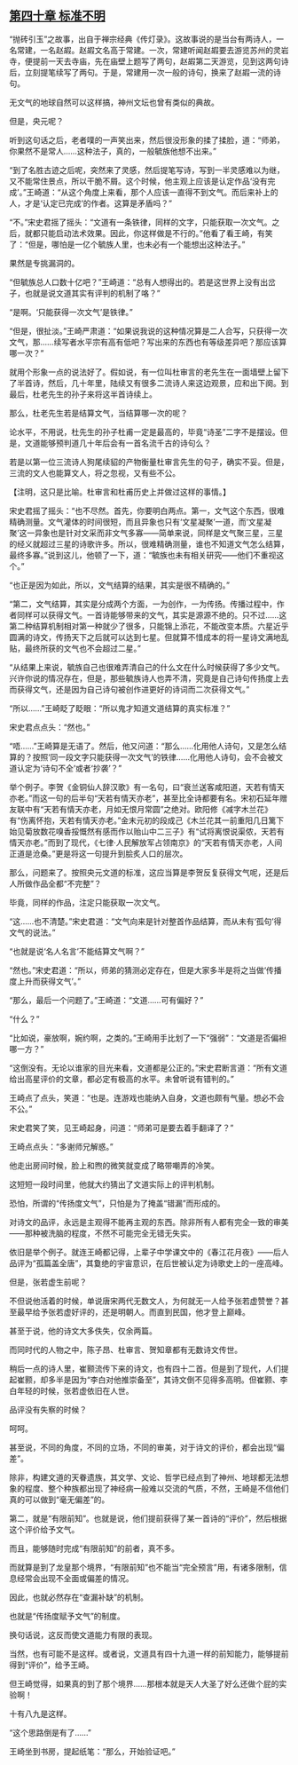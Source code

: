 ## [第四十章 标准不明](https://www.xxbiquge.com/11_11207/9205971.html)


  “抛砖引玉”之故事，出自于禅宗经典《传灯录》。这故事说的是当台有两诗人，一名常建，一名赵嘏。赵嘏文名高于常建。一次，常建听闻赵嘏要去游览苏州的灵岩寺，便提前一天去寺庙，先在庙壁上题写了两句，赵嘏第二天游览，见到这两句诗后，立刻提笔续写了两句。于是，常建用一次一般的诗句，换来了赵嘏一流的诗句。

  无文气的地球自然可以这样搞，神州文坛也曾有类似的典故。

  但是，央元呢？

  听到这句话之后，老者噗的一声笑出来，然后很没形象的揉了揉脸，道：“师弟，你果然不是常人……这种法子，真的，一般毓族他想不出来。”

  “到了名胜古迹之后呢，突然来了灵感，然后提笔写诗，写到一半灵感难以为继，又不能常住景点，所以干脆不屑。这个时候，他主观上应该是认定作品‘没有完成’。”王崎道：“从这个角度上来看，那个人应该一直得不到文气。而后来补上的人，才是‘认定已完成’的作者。这算是矛盾吗？”

  “不。”宋史君摇了摇头：“文道有一条铁律，同样的文字，只能获取一次文气。之后，就都只能启动法术效果。因此，你这样做是不行的。”他看了看王崎，有笑了：“但是，哪怕是一亿个毓族人里，也未必有一个能想出这种法子。”

  果然是专挑漏洞的。

  “但毓族总人口数十亿吧？”王崎道：“总有人想得出的。若是这世界上没有出岔子，也就是说文道其实有评判的机制了咯？”

  “是啊。‘只能获得一次文气’是铁律。”

  “但是，很扯淡。”王崎严肃道：“如果说我说的这种情况算是二人合写，只获得一次文气，那……续写者水平宗有高有低吧？写出来的东西也有等级差异吧？那应该算哪一次？”

  就用个形象一点的说法好了。假如说，有一位叫杜审言的老先生在一面墙壁上留下了半首诗，然后，几十年里，陆续又有很多二流诗人来这边观景，应和出下阕。到最后，杜老先生的孙子来将这半首诗续上。

  那么，杜老先生若是结算文气，当结算哪一次的呢？

  论水平，不用说，杜先生的孙子杜甫一定是最高的，毕竟“诗圣”二字不是摆设。但是，文道能够预判道几十年后会有一首名流千古的诗句么？

  若是以第一位三流诗人狗尾续貂的产物衡量杜审言先生的句子，确实不妥。但是，三流的文人也能算文人，将之忽视，又有些不公。

  【注明，这只是比喻。杜审言和杜甫历史上并做过这样的事情。】

  宋史君摇了摇头：“也不尽然。首先，你要明白两点。第一，文气这个东西，很难精确测量。文气灌体的时间很短，而且异象也只有‘文星凝聚’一道，而‘文星凝聚’这一异象也是针对文采而非文气多寡——简单来说，同样是文气聚三星，三星的经义就超过三星的诗歌许多。所以，很难精确测量，谁也不知道文气怎么结算，最终多寡。”说到这儿，他顿了一下，道：“毓族也未有相关研究——他们不重视这个。”

  “也正是因为如此，所以，文气结算的结果，其实是很不精确的。”

  “第二，文气结算，其实是分成两个方面，一为创作，一为传扬。传播过程中，作者同样可以获得文气。一首诗能够带来的文气，其实是源源不绝的。只不过……这第二种结算机制相对第一种就少了很多，只能锦上添花，不能改变本质。六星近乎圆满的诗文，传扬天下之后就可以达到七星。但就算不惜成本的将一星诗文满地乱贴，最终所获的文气也不会超过二星。”

  “从结果上来说，毓族自己也很难弄清自己的什么文在什么时候获得了多少文气。兴许你说的情况存在，但是，那些毓族诗人也弄不清，究竟是自己诗句传扬度上去而获得文气，还是因为自己诗句被创作进更好的诗词而二次获得文气。”

  “所以……”王崎眨了眨眼：“所以鬼才知道文道结算的真实标准？”

  宋史君点点头：“然也。”

  “唔……”王崎算是无语了。然后，他又问道：“那么……化用他人诗句，又是怎么结算的？按照‘同一段文字只能获得一次文气’的铁律……化用他人诗句，会不会被文道认定为‘诗句不全’或者‘抄袭’？”

  举个例子。李贺《金铜仙人辞汉歌》有一名句，曰“衰兰送客咸阳道，天若有情天亦老。”而这一句的后半句“天若有情天亦老”，甚至比全诗都要有名。宋初石延年赠友联中有“天若有情天亦老，月如无恨月常圆”之绝对。欧阳修《减字木兰花》有“伤离怀抱，天若有情天亦老。”金末元初的段成己《木兰花其一前重阳几日篱下始见菊放数花嗅香挼慨然有感而作以贻山中二三子》有“试将离恨说渠侬，天若有情天亦老。”而到了现代，《七律·人民解放军占领南京》的“天若有情天亦老，人间正道是沧桑。”更是将这一句提升到脍炙人口的层次。

  那么，问题来了。按照央元文道的标准，这应当算是李贺反复获得文气呢，还是后人所做作品全都“不完整”？

  毕竟，同样的作品，注定只能获取一次文气。

  “这……也不清楚。”宋史君道：“文气向来是针对整首作品结算，而从未有‘孤句’得文气的说法。”

  “也就是说‘名人名言’不能结算文气啊？”

  “然也。”宋史君道：“所以，师弟的猜测必定存在，但是大家多半是将之当做‘传播度上升而获得文气’。”

  “那么，最后一个问题了。”王崎道：“文道……可有偏好？”

  “什么？”

  “比如说，豪放啊，婉约啊，之类的。”王崎用手比划了一下“强弱”：“文道是否偏袒哪一方？”

  “这倒没有。无论以谁家的目光来看，文道都是公正的。”宋史君断言道：“所有文道给出高星评价的文章，都必定有极高的水平。未曾听说有错判的。”

  王崎点了点头，笑道：“也是。连游戏也能纳入自身，文道也颇有气量。想必不会不公。”

  宋史君笑了笑，见王崎起身，问道：“师弟可是要去着手翻译了？”

  王崎点点头：“多谢师兄解惑。”

  他走出房间时候，脸上和煦的微笑就变成了略带嘲弄的冷笑。

  这短短一段时间里，他就大约猜出了文道实际上的评判机制。

  恐怕，所谓的“传扬度文气”，只怕是为了掩盖“错漏”而形成的。

  对诗文的品评，永远是主观得不能再主观的东西。除非所有人都有完全一致的审美——那种被洗脑的程度，不然不可能完全无错无失实。

  依旧是举个例子。就连王崎都记得，上辈子中学课文中的《春江花月夜》——后人品评为“孤篇盖全唐”，其敻绝的宇宙意识，在后世被认定为诗歌史上的一座高峰。

  但是，张若虚生前呢？

  不但说他活着的时候，单说唐宋两代无数文人，为何就无一人给予张若虚赞誉？甚至最早给予张若虚好评的，还是明朝人。而直到民国，他才登上巅峰。

  甚至于说，他的诗文大多佚失，仅余两篇。

  而同时代的人物之中，陈子昂、杜审言、贺知章都有无数诗文传世。

  稍后一点的诗人里，崔颢流传下来的诗文，也有四十二首。但是到了现代，人们提起崔颢，却多半是因为“李白对他推崇备至”，其诗文倒不见得多高明。但崔颢、李白年轻的时候，张若虚依旧在人世。

  品评没有失察的时候？

  呵呵。

  甚至说，不同的角度，不同的立场，不同的审美，对于诗文的评价，都会出现“偏差”。

  除非，构建文道的天眷遗族，其文学、文论、哲学已经点到了神州、地球都无法想象的程度、整个种族都出现了神经病一般难以交流的气质，不然，王崎是不信他们真的可以做到“毫无偏差”的。

  第二，就是“有限前知”。也就是说，他们提前获得了某一首诗的“评价”，然后根据这个评价给予文气。

  而且，能够随时完成“有限前知”的前者，真不多。

  而就算是到了龙皇那个境界，“有限前知”也不能当“完全预言”用，有诸多限制，信息经常会出现不全面或偏差的情况。

  因此，也就必然存在“查漏补缺”的机制。

  也就是“传扬度赋予文气”的制度。

  换句话说，这反而使文道能力有限的表现。

  当然，也有可能不是这样。或者说，文道具有四十九道一样的前知能力，能够提前得到“评价”，给予王崎。

  但王崎觉得，如果真的到了那个境界……那根本就是天人大圣了好么还做个屁的实验啊！

  十有八九是这样。

  “这个思路倒是有了……”

  王崎坐到书房，提起纸笔：“那么，开始验证吧。”
